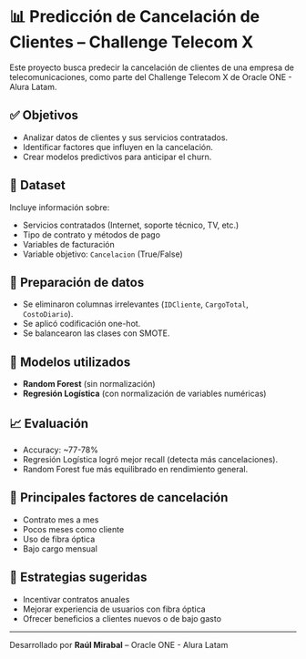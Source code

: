 # 📊 Predicción de Cancelación de Clientes – Challenge Telecom X

Este proyecto busca predecir la cancelación de clientes de una empresa de telecomunicaciones, como parte del Challenge Telecom X de Oracle ONE - Alura Latam.

## ✅ Objetivos
- Analizar datos de clientes y sus servicios contratados.
- Identificar factores que influyen en la cancelación.
- Crear modelos predictivos para anticipar el churn.

## 🧾 Dataset
Incluye información sobre:
- Servicios contratados (Internet, soporte técnico, TV, etc.)
- Tipo de contrato y métodos de pago
- Variables de facturación
- Variable objetivo: `Cancelacion` (True/False)

## 🧹 Preparación de datos
- Se eliminaron columnas irrelevantes (`IDCliente`, `CargoTotal`, `CostoDiario`).
- Se aplicó codificación one-hot.
- Se balancearon las clases con SMOTE.

## 🤖 Modelos utilizados
- **Random Forest** (sin normalización)
- **Regresión Logística** (con normalización de variables numéricas)

## 📈 Evaluación
- Accuracy: ~77-78%
- Regresión Logística logró mejor recall (detecta más cancelaciones).
- Random Forest fue más equilibrado en rendimiento general.

## 🧠 Principales factores de cancelación
- Contrato mes a mes
- Pocos meses como cliente
- Uso de fibra óptica
- Bajo cargo mensual

## 🎯 Estrategias sugeridas
- Incentivar contratos anuales
- Mejorar experiencia de usuarios con fibra óptica
- Ofrecer beneficios a clientes nuevos o de bajo gasto

---

Desarrollado por **Raúl Mirabal** – Oracle ONE - Alura Latam
